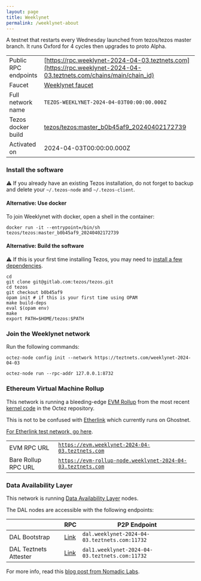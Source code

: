 ```yaml
---
layout: page
title: Weeklynet
permalink: /weeklynet-about
---
```


A testnet that restarts every Wednesday launched from tezos/tezos master branch. It runs Oxford for 4 cycles then upgrades to proto Alpha.

| | |
|-------|---------------------|
| Public RPC endpoints | [https://rpc.weeklynet-2024-04-03.teztnets.com](https://rpc.weeklynet-2024-04-03.teztnets.com/chains/main/chain_id)<br/> |
| Faucet | [Weeklynet faucet](https://faucet.weeklynet-2024-04-03.teztnets.com) |
| Full network name | `TEZOS-WEEKLYNET-2024-04-03T00:00:00.000Z` |
| Tezos docker build | [tezos/tezos:master_b0b45af9_20240402172739](https://hub.docker.com/r/tezos/tezos/tags?page=1&ordering=last_updated&name=master_b0b45af9_20240402172739) |
| Activated on | 2024-04-03T00:00:00.000Z |





### Install the software

⚠️  If you already have an existing Tezos installation, do not forget to backup and delete your `~/.tezos-node` and `~/.tezos-client`.



#### Alternative: Use docker

To join Weeklynet with docker, open a shell in the container:

```
docker run -it --entrypoint=/bin/sh tezos/tezos:master_b0b45af9_20240402172739
```

#### Alternative: Build the software

⚠️  If this is your first time installing Tezos, you may need to [install a few dependencies](https://tezos.gitlab.io/introduction/howtoget.html#setting-up-the-development-environment-from-scratch).

```
cd
git clone git@gitlab.com:tezos/tezos.git
cd tezos
git checkout b0b45af9
opam init # if this is your first time using OPAM
make build-deps
eval $(opam env)
make
export PATH=$HOME/tezos:$PATH
```

### Join the Weeklynet network

Run the following commands:

```
octez-node config init --network https://teztnets.com/weeklynet-2024-04-03

octez-node run --rpc-addr 127.0.0.1:8732
```


### Ethereum Virtual Machine Rollup

This network is running a bleeding-edge [EVM Rollup](https://docs.etherlink.com/welcome/what-is-etherlink) from the most recent [kernel code](https://gitlab.com/tezos/tezos/-/tree/master/etherlink) in the Octez repository.

This is not to be confused with [Etherlink](https://docs.etherlink.com/get-started/connect-your-wallet-to-etherlink) which currently runs on Ghostnet.

[For Etherlink test network, go here](https://docs.etherlink.com/get-started/connect-your-wallet-to-etherlink).

| | |
|-------|---------------------|
| EVM RPC URL | [`https://evm.weeklynet-2024-04-03.teztnets.com`](https://evm.weeklynet-2024-04-03.teztnets.com) |
| Bare Rollup RPC URL | [`https://evm-rollup-node.weeklynet-2024-04-03.teztnets.com`](https://evm-rollup-node.weeklynet-2024-04-03.teztnets.com/global/block/head) |




### Data Availability Layer

This network is running [Data Availability Layer](https://tezos.gitlab.io/shell/dal.html) nodes.


The DAL nodes are accessible with the following endpoints:

| | RPC | P2P Endpoint |
|------------|---------|--------------|
| DAL Bootstrap | [Link](https://dal-bootstrap-rpc.weeklynet-2024-04-03.teztnets.com/p2p/gossipsub/scores) | `dal.weeklynet-2024-04-03.teztnets.com:11732` |
| DAL Teztnets Attester | [Link](https://dal-attester-rpc.weeklynet-2024-04-03.teztnets.com/p2p/gossipsub/scores) | `dal1.weeklynet-2024-04-03.teztnets.com:11732` |


For more info, read this [blog post from Nomadic Labs](https://research-development.nomadic-labs.com/data-availability-layer-tezos.html).



